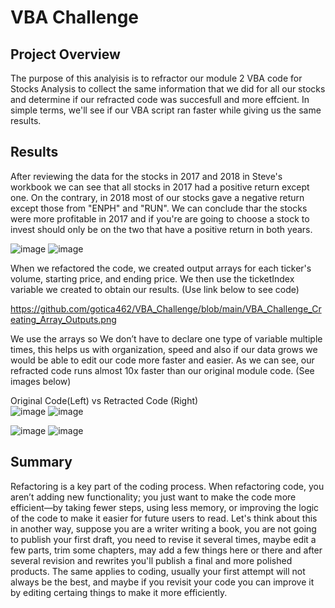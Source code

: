 # VBA Challenge
 
## Project Overview

The purpose of this analyisis is to refractor our module 2 VBA code for Stocks Analysis to  collect the same information that we did for all our stocks and determine if our refracted code was succesfull and more effcient. In simple terms, we'll see if our VBA script ran faster while giving us the same results.

## Results

After reviewing the data for the stocks in  2017 and 2018 in Steve's workbook we can see that all stocks in 2017 had a positive return except one. On the contrary, in 2018 most of our stocks gave a negative return except those from "ENPH" and "RUN". We can conclude thar the stocks were more profitable in 2017 and if you're are going to choose a stock to invest should only be on the two that have a positive return in both years.

![image](https://user-images.githubusercontent.com/99451833/155895442-3a7ae766-f774-438b-aee5-11b65caa8f3f.png) ![image](https://user-images.githubusercontent.com/99451833/155895897-d6e96e70-2e25-477f-8e33-f8cad862b44c.png)

When we refactored the code, we created output arrays for each ticker's volume, starting price, and ending price. We then use the ticketIndex variable we created to obtain our results. (Use link below to see code)

https://github.com/gotica462/VBA_Challenge/blob/main/VBA_Challenge_Creating_Array_Outputs.png


We use the arrays so We don’t have to declare one type of variable multiple times, this helps us with organization, speed and also if our data grows we would be able to edit our code more faster and easier. As we can see, our refracted code runs almost 10x faster than our original module code. (See images below)

Original Code(Left) vs Retracted Code (Right)    
![image](https://github.com/gotica462/VBA_Challenge/blob/main/2017_runningtime_without_refraction.png) ![image](https://github.com/gotica462/VBA_Challenge/blob/main/VBA_Challenge_2017.png)

![image](https://github.com/gotica462/VBA_Challenge/blob/main/2018_runningtime_without_refraction.png) ![image](https://github.com/gotica462/VBA_Challenge/blob/main/VBA_Challenge_2018.png)

## Summary

Refactoring is a key part of the coding process. When refactoring code, you aren’t adding new functionality; you just want to make the code more efficient—by taking fewer steps, using less memory, or improving the logic of the code to make it easier for future users to read. Let's think about this in another way, suppose you are a writer writing a book, you are not going to publish your first draft, you need to revise it several times, maybe edit a few parts, trim some chapters, may add a few things here or there and after several revision and rewrites you'll publish a final and more polished products. The same applies to coding, usually your first attempt will not always be the best, and maybe if you revisit your code you can improve it by editing certaing things to make it more efficiently.


    











